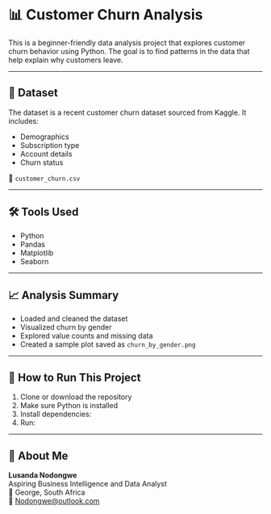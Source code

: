 # 📊 Customer Churn Analysis

This is a beginner-friendly data analysis project that explores customer churn behavior using Python. The goal is to find patterns in the data that help explain why customers leave.

---

## 📁 Dataset

The dataset is a recent customer churn dataset sourced from Kaggle. It includes:
- Demographics
- Subscription type
- Account details
- Churn status

📄 `customer_churn.csv`

---

## 🛠️ Tools Used

- Python
- Pandas
- Matplotlib
- Seaborn

---

## 📈 Analysis Summary

- Loaded and cleaned the dataset
- Visualized churn by gender
- Explored value counts and missing data
- Created a sample plot saved as `churn_by_gender.png`

---

## 🚀 How to Run This Project

1. Clone or download the repository
2. Make sure Python is installed
3. Install dependencies:
4. Run:


---

## 🙋 About Me

**Lusanda Nodongwe**  
Aspiring Business Intelligence and Data Analyst  
📍 George, South Africa  
📧 Nodongwe@outlook.com
